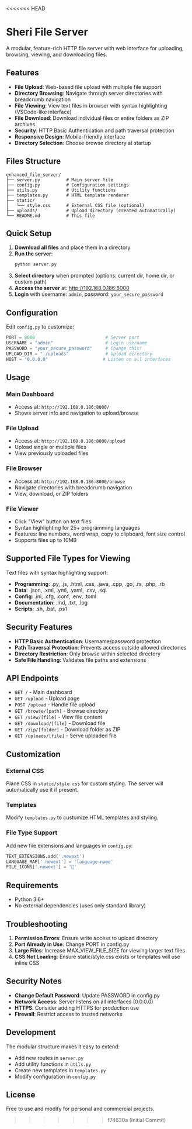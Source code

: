 <<<<<<< HEAD
# Sheri File Server

A modular, feature-rich HTTP file server with web interface for uploading, browsing, viewing, and downloading files.

## Features

- **File Upload**: Web-based file upload with multiple file support
- **Directory Browsing**: Navigate through server directories with breadcrumb navigation
- **File Viewing**: View text files in browser with syntax highlighting (VSCode-like interface)
- **File Download**: Download individual files or entire folders as ZIP archives
- **Security**: HTTP Basic Authentication and path traversal protection
- **Responsive Design**: Mobile-friendly interface
- **Directory Selection**: Choose browse directory at startup

## Files Structure

```
enhanced_file_server/
├── server.py          # Main server file
├── config.py          # Configuration settings
├── utils.py           # Utility functions
├── templates.py       # HTML template renderer
├── static/
│   └── style.css      # External CSS file (optional)
├── uploads/           # Upload directory (created automatically)
└── README.md          # This file
```

## Quick Setup

1. **Download all files** and place them in a directory
2. **Run the server**:
   ```bash
   python server.py
   ```
3. **Select directory** when prompted (options: current dir, home dir, or custom path)
4. **Access the server** at: http://192.168.0.186:8000
5. **Login** with username: `admin`, password: `your_secure_password`

## Configuration

Edit `config.py` to customize:

```python
PORT = 8000                           # Server port
USERNAME = "admin"                    # Login username
PASSWORD = "your_secure_password"     # Change this!
UPLOAD_DIR = "./uploads"              # Upload directory
HOST = "0.0.0.0"                     # Listen on all interfaces
```

## Usage

### Main Dashboard
- Access at: `http://192.168.0.186:8000/`
- Shows server info and navigation to upload/browse

### File Upload
- Access at: `http://192.168.0.186:8000/upload`
- Upload single or multiple files
- View previously uploaded files

### File Browser
- Access at: `http://192.168.0.186:8000/browse`
- Navigate directories with breadcrumb navigation
- View, download, or ZIP folders

### File Viewer
- Click "View" button on text files
- Syntax highlighting for 25+ programming languages
- Features: line numbers, word wrap, copy to clipboard, font size control
- Supports files up to 10MB

## Supported File Types for Viewing

Text files with syntax highlighting support:
- **Programming**: .py, .js, .html, .css, .java, .cpp, .go, .rs, .php, .rb
- **Data**: .json, .xml, .yml, .yaml, .csv, .sql
- **Config**: .ini, .cfg, .conf, .env, .toml
- **Documentation**: .md, .txt, .log
- **Scripts**: .sh, .bat, .ps1

## Security Features

- **HTTP Basic Authentication**: Username/password protection
- **Path Traversal Protection**: Prevents access outside allowed directories
- **Directory Restriction**: Only browse within selected directory
- **Safe File Handling**: Validates file paths and extensions

## API Endpoints

- `GET /` - Main dashboard
- `GET /upload` - Upload page
- `POST /upload` - Handle file upload
- `GET /browse/[path]` - Browse directory
- `GET /view/[file]` - View file content
- `GET /download/[file]` - Download file
- `GET /zip/[folder]` - Download folder as ZIP
- `GET /uploads/[file]` - Serve uploaded file

## Customization

### External CSS
Place CSS in `static/style.css` for custom styling. The server will automatically use it if present.

### Templates
Modify `templates.py` to customize HTML templates and styling.

### File Type Support
Add new file extensions and languages in `config.py`:
```python
TEXT_EXTENSIONS.add('.newext')
LANGUAGE_MAP['.newext'] = 'language-name'
FILE_ICONS['.newext'] = '🔗'
```

## Requirements

- Python 3.6+
- No external dependencies (uses only standard library)

## Troubleshooting

1. **Permission Errors**: Ensure write access to upload directory
2. **Port Already in Use**: Change PORT in config.py
3. **Large Files**: Increase MAX_VIEW_FILE_SIZE for viewing larger text files
4. **CSS Not Loading**: Ensure static/style.css exists or templates will use inline CSS

## Security Notes

- **Change Default Password**: Update PASSWORD in config.py
- **Network Access**: Server listens on all interfaces (0.0.0.0)
- **HTTPS**: Consider adding HTTPS for production use
- **Firewall**: Restrict access to trusted networks

## Development

The modular structure makes it easy to extend:
- Add new routes in `server.py`
- Add utility functions in `utils.py`
- Create new templates in `templates.py`
- Modify configuration in `config.py`

## License

Free to use and modify for personal and commercial projects.
>>>>>>> f74630a (Initial Commit)
